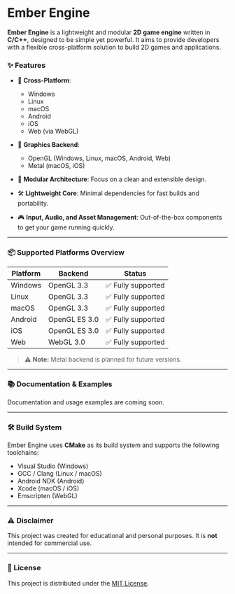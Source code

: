 # Ember Engine

**Ember Engine** is a lightweight and modular **2D game engine** written in **C/C++**, designed to be simple yet powerful. It aims to provide developers with a flexible cross-platform solution to build 2D games and applications.

### ✨ Features

- 🚀 **Cross-Platform**: 
  - Windows
  - Linux
  - macOS
  - Android
  - iOS
  - Web (via WebGL)

- 🎨 **Graphics Backend**:
  - OpenGL (Windows, Linux, macOS, Android, Web)
  - Metal (macOS, iOS)

- 🔄 **Modular Architecture**: Focus on a clean and extensible design.
- 🛠️ **Lightweight Core**: Minimal dependencies for fast builds and portability.
- 🎮 **Input, Audio, and Asset Management**: Out-of-the-box components to get your game running quickly.

---



### 📦 Supported Platforms Overview

| Platform | Backend        | Status              |
|----------|----------------|---------------------|
| Windows  | OpenGL 3.3     | ✅ Fully supported  |
| Linux    | OpenGL 3.3     | ✅ Fully supported  |
| macOS    | OpenGL 3.3     | ✅ Fully supported  |
| Android  | OpenGL ES 3.0  | ✅ Fully supported  |
| iOS      | OpenGL ES 3.0  | ✅ Fully supported  |
| Web      | WebGL 3.0      | ✅ Fully supported  |

> ⚠️ **Note:** Metal backend is planned for future versions.

---

### 📚 Documentation & Examples

Documentation and usage examples are coming soon.

---

### 🛠️ Build System

Ember Engine uses **CMake** as its build system and supports the following toolchains:
- Visual Studio (Windows)
- GCC / Clang (Linux / macOS)
- Android NDK (Android)
- Xcode (macOS / iOS)
- Emscripten (WebGL)

---

### ⚠️ Disclaimer

This project was created for educational and personal purposes. It is **not** intended for commercial use.

---

### 📝 License

This project is distributed under the [MIT License](https://opensource.org/licenses/MIT).